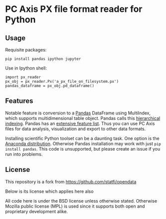 
# PC Axis PX file format reader for Python

## Usage

Requisite packages:

	pip install pandas ipython jupyter

Use in Ipython shell:

	import px_reader
	px_obj = px_reader.Px('a_px_file_on_filesystem.px')
	pandas_dataframe = px_obj.pd_dataframe()

## Features

Notable feature is conversion to a [Pandas][pandas] DataFrame using MultiIndex, which supports multidimensional table object. Pandas calls this [hierarchical indexing][pandas indexing]. Pandas has an [extensive feature list][pandas features]. Thus you can use PC Axis files for data analysis, visualization and export to other data formats.

Installing scientific Python toolset can be a daunting task. One option is the [Anaconda distribution][anaconda]. Otherwise Pandas installation may work with just `pip install pandas`. This code is unsupported, but please create an issue if you run into problems.

[anaconda]: http://continuum.io/downloads.html
[pandas]: http://pandas.pydata.org/
[pandas features]: http://pandas.pydata.org/#library-highlights
[pandas indexing]: http://pandas.pydata.org/pandas-docs/stable/indexing.html#hierarchical-indexing-multiindex

License
-------

This repository is a fork from https://github.com/statfi/opendata

Below is its license which applies here also

All code here is under the BSD license unless otherwise stated. Otherwise Mozilla public license (MPL) is used since it supports both open and proprietary development alike.
